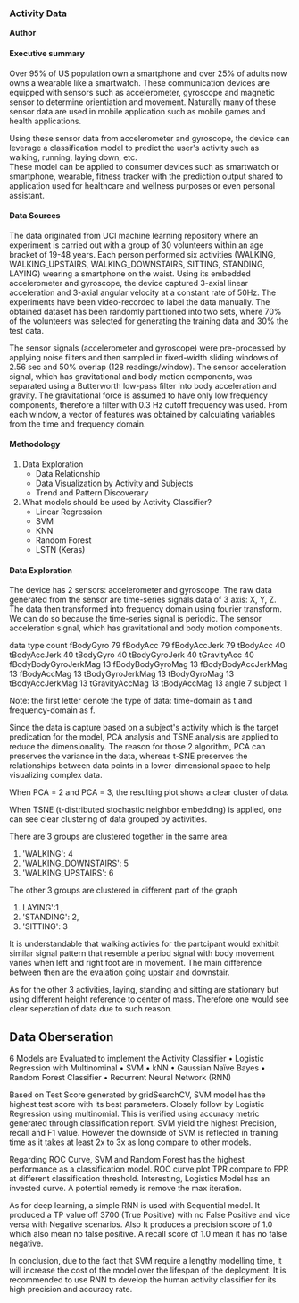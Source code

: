 ### Activity Data 

**Author**

#### Executive summary

Over 95% of US population own a smartphone and over 25% of adults now owns a wearable like a smartwatch. These communication devices are equipped with sensors such as accelerometer, gyroscope and magnetic sensor to determine orientiation and movement. Naturally many of these sensor data are used in mobile application such as mobile games and health applications.

Using these sensor data from accelerometer and gyroscope, the device can leverage a classification model to predict the user's activity such as walking, running, laying down, etc.              
These model can be applied to consumer devices such as smartwatch or smartphone, wearable, fitness tracker with the prediction output shared to application used for healthcare and wellness purposes or even personal assistant.

#### Data Sources
The data originated from UCI machine learning repository where an experiment is carried out with a group of 30 volunteers within an age bracket of 19-48 years. Each person performed six activities (WALKING, WALKING_UPSTAIRS, WALKING_DOWNSTAIRS, SITTING, STANDING, LAYING) wearing a smartphone on the waist. Using its embedded accelerometer and gyroscope, the device captured 3-axial linear acceleration and 3-axial angular velocity at a constant rate of 50Hz. The experiments have been video-recorded to label the data manually. The obtained dataset has been randomly partitioned into two sets, where 70% of the volunteers was selected for generating the training data and 30% the test data. 

The sensor signals (accelerometer and gyroscope) were pre-processed by applying noise filters and then sampled in fixed-width sliding windows of 2.56 sec and 50% overlap (128 readings/window). The sensor acceleration signal, which has gravitational and body motion components, was separated using a Butterworth low-pass filter into body acceleration and gravity. The gravitational force is assumed to have only low frequency components, therefore a filter with 0.3 Hz cutoff frequency was used. From each window, a vector of features was obtained by calculating variables from the time and frequency domain. 

#### Methodology
1. Data Exploration
	- Data Relationship
	- Data Visualization by Activity and Subjects 
	- Trend and Pattern Discoverary
1. What models should be used by Activity Classifier?
	- Linear Regression
 	- SVM
	- KNN
	- Random Forest
	- LSTN (Keras)


#### Data Exploration
The device has 2 sensors: accelerometer and gyroscope. The raw data generated from the sensor are time-series signals data of 3 axis: X, Y, Z. The data then transformed into frequency domain using fourier transform. We can do so because the time-series signal is periodic. The sensor acceleration signal, which has gravitational and body motion components.

data type        	count
fBodyGyro		79
fBodyAcc		79
fBodyAccJerk		79
tBodyAcc		40
tBodyAccJerk		40
tBodyGyro		40
tBodyGyroJerk		40
tGravityAcc		40
fBodyBodyGyroJerkMag	13
fBodyBodyGyroMag	13
fBodyBodyAccJerkMag	13
fBodyAccMag		13
tBodyGyroJerkMag	13
tBodyGyroMag		13
tBodyAccJerkMag		13
tGravityAccMag		13
tBodyAccMag		13
angle			7
subject			1

Note: the first letter denote the type of data: time-domain as t and frequency-domain as f.

Since the data is capture based on a subject's activity which is the target predication for the model, PCA analysis and TSNE analysis are applied to reduce the dimensionality. The reason for those 2 algorithm, PCA can preserves the variance in the data, whereas t-SNE preserves the relationships between data points in a lower-dimensional space to help visualizing complex data.

When PCA = 2 and PCA = 3, the resulting plot shows a clear cluster of data. 

When TSNE (t-distributed stochastic neighbor embedding) is applied, one can see clear clustering of data grouped by activities. 

There are 3 groups are clustered together in the same area:
1) 'WALKING': 4
2) 'WALKING_DOWNSTAIRS': 5
3) 'WALKING_UPSTAIRS': 6

The other 3 groups are clustered in different part of the graph
1) LAYING':1 , 
2) 'STANDING': 2, 
3) 'SITTING': 3

It is understandable that walking activies for the partcipant would exhitbit similar signal pattern that resemble a period signal with body movement varies when left and right foot are in movement. The main difference between then are the evalation going upstair and downstair. 

As for the other 3 activities, laying, standing and sitting are stationary but using different height reference to center of mass. Therefore one would see clear seperation of data due to such reason. 

## Data Oberseration

6 Models are Evaluated to implement the Activity Classifier
• Logistic Regression with Multinominal
• SVM
• kNN
• Gaussian Naïve Bayes
• Random Forest Classifier
• Recurrent Neural Network (RNN)

Based on Test Score generated by gridSearchCV, SVM model has the highest test score with its best parameters. Closely follow by Logistic Regression using
multinomial. This is verified using accuracy metric generated through classification report. SVM yield the highest Precision, recall and F1 value.
However the downside of SVM is reflected in training time as it takes at least 2x
to 3x as long compare to other models.

Regarding ROC Curve, SVM and Random Forest has the highest performance as a classification model. ROC curve plot TPR compare to FPR at different
classification threshold. Interesting, Logistics Model has an invested curve. A potential remedy is remove the max iteration.

As for deep learning, a simple RNN is used with Sequential model. It produced a TP value off 3700 (True Positive) with no False Positive and vice versa with
Negative scenarios. Also It produces a precision score of 1.0 which also mean no false positive. A recall score of 1.0 mean it has no false negative.

In conclusion, due to the fact that SVM require a lengthy modelling time, it will increase the cost of the model over the lifespan of the deployment. It is
recommended to use RNN to develop the human activity classifier for its high precision and accuracy rate.
